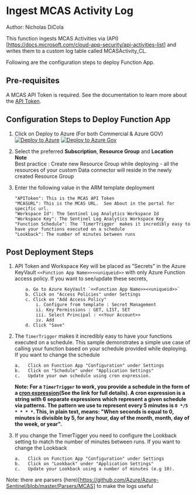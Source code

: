 # Ingest MCAS Activity Log
Author: Nicholas DiCola

This function ingests MCAS Activities via (API)[https://docs.microsoft.com/cloud-app-security/api-activities-list] and writes them to a custom log table called MCASActivity_CL.

Following are the configuration steps to deploy Function App.

## **Pre-requisites**

A MCAS API Token is required. See the documentation to learn more about the [API Token](https://docs.microsoft.com/cloud-app-security/api-authentication).


## Configuration Steps to Deploy Function App
1. Click on Deploy to Azure (For both Commercial & Azure GOV)  
[![Deploy to Azure](https://aka.ms/deploytoazurebutton)](https://portal.azure.com/#create/Microsoft.Template/uri/https%3A%2F%2Fraw.githubusercontent.com%2FAzure%2FAzure-Sentinel%2Fmaster%2FDataConnectors%2FMCASActivityFunction%2Fazuredeploy.json)
[![Deploy to Azure Gov](https://aka.ms/deploytoazuregovbutton)](https://portal.azure.com/#create/Microsoft.Template/uri/https%3A%2F%2Fraw.githubusercontent.com%2FAzure%2FAzure-Sentinel%2Fmaster%2FDataConnectors%2FMCASActivityFunction%2Fazuredeploy.json)
  

2. Select the preferred **Subscription**, **Resource Group** and **Location**  
   **Note**  
   Best practice : Create new Resource Group while deploying - all the resources of your custom Data connector will reside in the newly created Resource 
   Group
   
3. Enter the following value in the ARM template deployment
	```
	"APIToken": This is the MCAS API Token​  
	"MCASURL": This is the MCAS URL.  See About in the portal for specific url.
	"Workspace Id": The Sentinel Log Analytics Workspace Id  
	"Workspace Key": The Sentinel Log Analytics Workspace Key  
	"Function Schedule": The `TimerTrigger` makes it incredibly easy to have your functions executed on a schedule  
	"Lookback": The number of minutes between runs
	```

## Post Deployment Steps
1. API Token and Workspace Key will be placed as "Secrets" in the Azure KeyVault `<<Function App Name>><<uniqueid>>` with only Azure Function access policy. If you want to see/update these secrets,

	```
		a. Go to Azure KeyVault `<<Function App Name>><<uniqueid>>`
		b. Click on "Access Policies" under Settings
		c. Click on "Add Access Policy"
			i. Configure from template : Secret Management
			ii. Key Permissions : GET, LIST, SET
			iii. Select Principal : <<Your Account>>
			iv. Add
		d. Click "Save"

	```

2. The `TimerTrigger` makes it incredibly easy to have your functions executed on a schedule. This sample demonstrates a simple use case of calling your function based on your schedule provided while deploying. If you want to change
   the schedule 
   ```
   a.	Click on Function App "Configuration" under Settings 
   b.	Click on "Schedule" under "Application Settings"
   c.	Update your own schedule using cron expression.
   ```
   **Note: For a `TimerTrigger` to work, you provide a schedule in the form of a [cron expression](https://en.wikipedia.org/wiki/Cron#CRON_expression)(See the link for full details). A cron expression is a string with 6 separate expressions which represent a given schedule via patterns. The pattern we use to represent every 5 minutes is `0 */5 * * * *`. This, in plain text, means: "When seconds is equal to 0, minutes is divisible by 5, for any hour, day of the month, month, day of the week, or year".**

3. If you change the TimerTigger you need to configure the Lookback setting to match the number of minutes between runs. If you want to change
   the Lookback 
   ```
   a.	Click on Function App "Configuration" under Settings 
   b.	Click on "Lookback" under "Application Settings"
   c.	Update your Lookback using a number of minutes (e.g 10).
   ```

	
Note: there are  parsers (here)[https://github.com/Azure/Azure-Sentinel/blob/master/Parsers/MCAS] to make the logs useful
